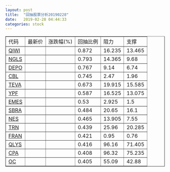 ```yaml
---
layout: post
title:  "回抽股票分析20190228"
date:   2019-02-28 04:44:33
categories: stock
---
```

<script type="text/javascript">
var stockList = []
stockList.push('gb_qiwi');
stockList.push('gb_ngls');
stockList.push('gb_depo');
stockList.push('gb_cbl');
stockList.push('gb_teva');
stockList.push('gb_ypf');
stockList.push('gb_emes');
stockList.push('gb_sbra');
stockList.push('gb_nes');
stockList.push('gb_trn');
stockList.push('gb_fran');
stockList.push('gb_qlys');
stockList.push('gb_cpa');
stockList.push('gb_oc');
</script>
<table border="1">
 <tr>
 <td>代码</td>
 <td>最新价</td>
 <td>涨跌幅(%)</td>
 <td>回抽比例</td>
 <td>阻力</td>
 <td>支撑</td>
</tr>
  <tr id="qiwi">
  <td><a href="http://stock.finance.sina.com.cn/usstock/quotes/QIWI.html" target="_blank">QIWI</a></td><td></td><td></td><td>0.872</td><td>16.235</td><td>13.465</td></tr>
  <tr id="ngls">
  <td><a href="http://stock.finance.sina.com.cn/usstock/quotes/NGLS.html" target="_blank">NGLS</a></td><td></td><td></td><td>0.793</td><td>14.365</td><td>9.68</td></tr>
  <tr id="depo">
  <td><a href="http://stock.finance.sina.com.cn/usstock/quotes/DEPO.html" target="_blank">DEPO</a></td><td></td><td></td><td>0.767</td><td>9.14</td><td>6.74</td></tr>
  <tr id="cbl">
  <td><a href="http://stock.finance.sina.com.cn/usstock/quotes/CBL.html" target="_blank">CBL</a></td><td></td><td></td><td>0.745</td><td>2.47</td><td>1.96</td></tr>
  <tr id="teva">
  <td><a href="http://stock.finance.sina.com.cn/usstock/quotes/TEVA.html" target="_blank">TEVA</a></td><td></td><td></td><td>0.673</td><td>19.915</td><td>15.585</td></tr>
  <tr id="ypf">
  <td><a href="http://stock.finance.sina.com.cn/usstock/quotes/YPF.html" target="_blank">YPF</a></td><td></td><td></td><td>0.587</td><td>16.525</td><td>13.075</td></tr>
  <tr id="emes">
  <td><a href="http://stock.finance.sina.com.cn/usstock/quotes/EMES.html" target="_blank">EMES</a></td><td></td><td></td><td>0.53</td><td>2.925</td><td>1.5</td></tr>
  <tr id="sbra">
  <td><a href="http://stock.finance.sina.com.cn/usstock/quotes/SBRA.html" target="_blank">SBRA</a></td><td></td><td></td><td>0.484</td><td>20.65</td><td>16.1</td></tr>
  <tr id="nes">
  <td><a href="http://stock.finance.sina.com.cn/usstock/quotes/NES.html" target="_blank">NES</a></td><td></td><td></td><td>0.465</td><td>13.905</td><td>7.55</td></tr>
  <tr id="trn">
  <td><a href="http://stock.finance.sina.com.cn/usstock/quotes/TRN.html" target="_blank">TRN</a></td><td></td><td></td><td>0.439</td><td>25.96</td><td>20.285</td></tr>
  <tr id="fran">
  <td><a href="http://stock.finance.sina.com.cn/usstock/quotes/FRAN.html" target="_blank">FRAN</a></td><td></td><td></td><td>0.421</td><td>0.95</td><td>0.76</td></tr>
  <tr id="qlys">
  <td><a href="http://stock.finance.sina.com.cn/usstock/quotes/QLYS.html" target="_blank">QLYS</a></td><td></td><td></td><td>0.416</td><td>96.16</td><td>71.405</td></tr>
  <tr id="cpa">
  <td><a href="http://stock.finance.sina.com.cn/usstock/quotes/CPA.html" target="_blank">CPA</a></td><td></td><td></td><td>0.408</td><td>96.32</td><td>75.235</td></tr>
  <tr id="oc">
  <td><a href="http://stock.finance.sina.com.cn/usstock/quotes/OC.html" target="_blank">OC</a></td><td></td><td></td><td>0.405</td><td>55.09</td><td>42.88</td></tr>
</table>
